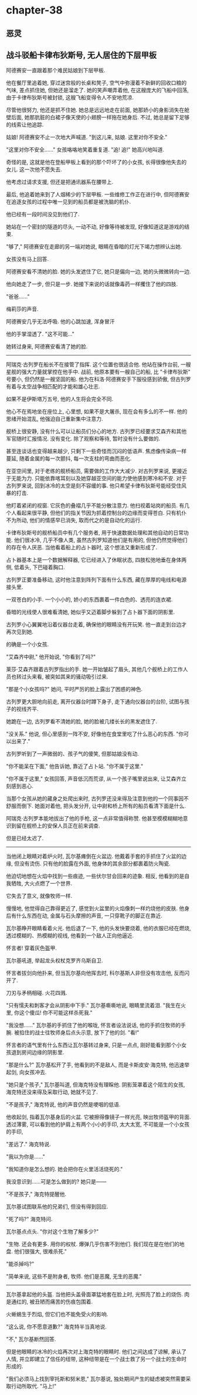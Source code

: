 # chapter-38

## 恶灵

## 战斗驳船卡律布狄斯号, 无人居住的下层甲板

阿德赛安一直跟着那个难民姑娘到下层甲板.

他在餐厅里追着她, 穿过迷宫般的长桌和凳子, 空气中弥漫着不新鲜的回收口粮的气味, 差点抓住她, 但她还是溜走了. 她的笑声嘲弄着他, 在这艘庞大的飞船中回荡, 由于卡律布狄斯号被封锁, 这艘飞船变得令人不安地荒凉.

尽管他很努力, 他还是抓不住她. 她总是远远地走在前面, 她那娇小的身影消失在舱壁后面, 她那肮脏的白裙子像天使的小翅膀一样拖在她身后. 不过, 她总是留下足够的线索让他追踪.

姑娘! 阿德赛安不止一次地大声喊道. "到这儿来, 姑娘. 这里对你不安全."

"这里对你不安全……" 女孩咯咯地笑着重复道. "追! 追!" 她高兴地叫道.

奇怪的是, 这就是他在登船甲板上看到的那个吓坏了的小女孩, 长得很像他失去的女儿. 这一次他不愿失去.

他考虑过请求支援, 但还是把通讯器系在腰带上.

最后, 他追着她来到了人烟稀少的下层甲板. 一些维修工作正在进行中, 但阿德赛安在追逐女孩的过程中唯一见到的船员都是被洗脑的机仆.

他已经有一段时间没见到他们了.

她站在一个密封的隧道的尽头, 一动不动, 好像等待被发现, 好像知道这是游戏的结束.

"够了," 阿德赛安在走廊的另一端对她说, 眼睛在昏暗的灯光下竭力想辨认出她.

女孩没有马上回答.

阿德赛安看不清她的脸. 她的头发遮住了它, 她只是偏向一边, 她的头微微转向一边.

他向她走了一步, 但只是一步. 她接下来说的话就像毒药一样攫住了他的四肢.

"爸爸……"

梅莉莎的声音.

阿德赛安几乎无法呼吸. 他的心跳加速, 浑身冒汗

他的手掌湿透了. "这不可能…"

她转过身来, 阿德赛安看清了她的脸.

--------

阿瑞克·古列罗在船长不在接管了指挥. 这个位置也很适合他. 他站在操作台前, 一艘星舰的强大力量就掌控在他手中. 战前, 他原本要有一艘自己的船, 比 "卡律布狄斯" 号要小, 但仍然是一艘坚固的船. 他为在科洛·阿德赛安手下服役感到骄傲, 但古列罗有着与太空战争相匹配的才能和雄心壮志.

如果不是伊斯塔万五号, 他的人生将会完全不同.

他心不在焉地坐在座位上, 心里想, 如果不是大屠杀, 现在会有多么的不一样. 他的思绪开始混乱, 他强迫自己重新集中注意力.

舰桥上很安静, 没有什么可以让船员们分心的地方. 古列罗已经要求艾森齐和其他军官随时汇报情况. 没有变化. 除了观察和等待, 暂时没有什么要做的.

甚至连谈话也变得越来越少, 只剩下一些奇怪而沉闷的低语声. 焦虑像传染病一样蔓延, 随着金属的每一次颤抖, 每一次支柱的弯曲而恶化.

在亚空间里, 对于老练的舰桥船员, 需要做的工作大大减少. 对古列罗来说, 更接近于无能为力. 只能依靠喀耳刻以及她穿越亚空间的能力使他感到寒冷和不安. 对于古列罗来说, 回到冰冷的太空是刻不容缓的事. 他只希望卡律布狄斯号能经受住风暴的打击.

他盯着紧闭的视窗. 它灰色的叠褶几乎不能分散注意力. 他扫视着站岗的船员. 有几个人看起来很平静, 但他们的指关节因为抓着控制台的边缘而变得苍白. 只有机仆不为所动, 他们的情感早已消失, 取而代之的是自动化的运行.

卡律布狄斯号的舰桥船员中有几个服务者, 用于快速数据处理和其他自动的日常功能. 他们很冰冷, 几乎不像人类, 虽然古列罗知道他们是有用的, 但他仍然觉得他们的存在令人厌恶. 当他看着船上的占卜器时, 这个想法又重新形成了.

占卜器基本上是一个数据解释器, 它已经进入了休眠状态, 四肢松弛地垂在身体两侧, 低着头, 下巴碰着胸口.

古列罗正要准备移动, 这时他注意到阵列下面有什么东西, 藏在厚厚的电线和电源接头里.

一双苍白的小手. 一个小小的, 娇小的东西裹着一件白色的、透亮的连衣裙.

昏暗的光线使人很难看清她, 她似乎又迈着脚步躲到了占卜器下面的阴影里.

古列罗小心翼翼地沿着仪器台走着, 确保他的眼睛没有开玩笑. 他一直走到台边才再次见到她.

的确是一个小女孩.

"艾森齐中尉," 他开始说, "你看到了吗?"

莱莎·艾森齐跟着古列罗指出的手. 她一开始皱起了眉头, 其他几个舰桥上的工作人员也转过头来看, 被突如其来的骚动吸引过来.

"那是个小女孩吗?" 她问, 平时严厉的脸上露出了困惑的神色.

古列罗更大胆地向前走, 离开仪器台时蹲下身子, 走下通向仪器台的台阶, 试图与孩子的视线齐平.

她跪在一边, 古列罗看不清她的脸, 她的脸被几缕长长的黑发遮住了.

"没关系." 他说, 但心里感到一阵不安, 好像他在食堂里吃了什么恶心的东西. "你可以出来了."

古列罗听到了一声微弱的、孩子气的傻笑, 但那姑娘没有动.

"你不能呆在下面," 他告诉她, 靠近了占卜站. "你不属于这里."

"你不属于这里," 女孩回答, 声音低沉而荒谬, 从一个孩子嘴里说出来, 让艾森齐立刻感到恶心.

当那个女孩从她的藏身之处爬出来时, 古列罗还没来得及注意到他的一个同事因不舒服而倒下. 她面对着他, 把头发分开, 让中尉和桥上所有的船员看清下面是什么.

阿瑞克·古列罗本能地拔出了他的手枪, 这一点非常值得称赞. 他甚至模模糊糊地意识到留在舰桥上的安保人员正在前来调查.

但是已经太迟了.

--------

当他闭上眼睛对着炉火时, 瓦尔基瘫倒在火盆边. 他戴着手套的手抓住了火盆的边缘, 但没有烫伤. 只有他的脸露在外面, 他身体的其余部分都裹着防火陶瓷.

他迫切地想在火焰中找到一些痕迹, 一些伏尔甘会回来的迹象. 相反, 他看到的是自我牺牲, 大火点燃了一个世界.

它失去了意义, 就像牧师一样.

慢慢地, 他觉得自己靠得更近了, 感觉到火盆里的火焰像刺一样灼烧他的皮肤. 他身后有什么东西在动, 金属与石头摩擦的声音, 一只穿靴子的脚正在靠近.

瓦尔基睁开眼睛看着火光. 他后退了一下, 他的头发快要烧着, 他的衣服已经在燃烧, 透过模糊的、热模糊的视线, 他看到一个敌人正向他逼近.

怀言者! 穿着灰色盔甲.

瓦尔基吼道, 举起龙头权杖克罗齐乌斯自卫.

怀言者拔剑向他扑来, 但当瓦尔基向他挥去时, 科尔基斯人非但没有攻击他, 反而闪开了.

刀刃与矛柄相碰. 火花四溅.

"只有懦夫和刺客才会从阴影中下手." 瓦尔基嘶嘶地说, 眼睛里流着泪. "我生在火里, 你这个傻瓜! 你不可能这样杀死我."

"我没想……" 瓦尔基的手抓住了他的喉咙, 怀言者设法说话, 他的手抓住牧师的手腕. 被掐住的战士往牧师身后点头示意, 放下了他的剑. "看!"

怀言者的语气里有什么东西让瓦尔基转过身来, 只是一点点, 刚好能看到那个小女孩退到房间边缘的阴影里.

"那是什么?" 瓦尔基松开了手, 他看到的不是敌人, 而是卡斯皮安·海克特, 他迅速举起剑, 向女孩冲去.

"她只是个孩子," 瓦尔基叫道, 但海克特没有理睬他. 阴影笼罩着这个陌生的女孩, 海克特还没来得及采取行动, 她就不见了.

"不是孩子," 海克特说, 他的声音仍然是哽咽的低语.

他收起剑, 指着瓦尔基身后的火盆. 它被擦得像镜子一样光亮, 映出牧师盔甲的背面. 透过薄雾, 可以看到他的护肩上有两个小小的手印, 太大太宽, 不可能是一个小女孩的手印,

"差远了." 海克特说.

"我以为你是……"

"我知道你是怎么想的. 她会把你在火里活活烧死的."

我没意识到……可是怎么做到的? 她只是——

"不是孩子," 海克特提醒他.

瓦尔基试图联系他的兄弟们, 但没有得到回应.

"死了吗?" 海克特问.

瓦尔基点点头. "你对这个生物了解多少?"

"生物. 还会有更多. 用你的权杖. 爆弹几乎伤害不到他们. 我们现在是在他们的地盘. 他们很强大, 很难杀死."

"能杀掉吗?"

"简单来说, 这些不是附身者, 牧师. 他们是恶魔, 无生的恶魔."

--------

瓦尔基拿起他的头盔. 当他把头盖骨面罩猛地套在脸上时, 光照亮了脸上的烧伤. 肉是通红的, 被丑陋而痛苦的伤痕包围着.

火蜥蜴生于烈焰, 但它们也不能免受火的影响.

"这么说, 你不愿意道歉?" 海克特半当真地说.

"不," 瓦尔基断然回答.

但是他眼睛的冰冷的火焰再次对上海克特的眼睛时. 他们之间达成了谅解, 承认了人情, 并立即建立了信任的纽带, 这种纽带是在一个战士救了另一个战士的生命时形成的.

"我们必须马上找到宰托斯和努米恩," 瓦尔基说, 独处期间产生的疑虑被突然需要采取行动所取代. "马上!"
